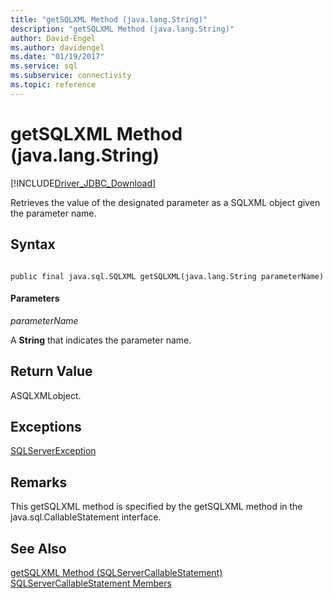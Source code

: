 ```yaml
---
title: "getSQLXML Method (java.lang.String)"
description: "getSQLXML Method (java.lang.String)"
author: David-Engel
ms.author: davidengel
ms.date: "01/19/2017"
ms.service: sql
ms.subservice: connectivity
ms.topic: reference
---
```

# getSQLXML Method (java.lang.String)
[!INCLUDE[Driver_JDBC_Download](../../../includes/driver_jdbc_download.md)]

  Retrieves the value of the designated parameter as a SQLXML object given the parameter name.  
  
## Syntax  
  
```  
  
public final java.sql.SQLXML getSQLXML(java.lang.String parameterName)  
```  
  
#### Parameters  
 *parameterName*  
  
 A **String** that indicates the parameter name.  
  
## Return Value  
 ASQLXMLobject.  
  
## Exceptions  
 [SQLServerException](../../../connect/jdbc/reference/sqlserverexception-class.md)  
  
## Remarks  
 This getSQLXML method is specified by the getSQLXML method in the java.sql.CallableStatement interface.  
  
## See Also  
 [getSQLXML Method &#40;SQLServerCallableStatement&#41;](../../../connect/jdbc/reference/getsqlxml-method-sqlservercallablestatement.md)   
 [SQLServerCallableStatement Members](../../../connect/jdbc/reference/sqlservercallablestatement-members.md)  
  
  
